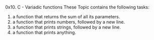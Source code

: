 0x10. C - Variadic functions
These Topic contains the following tasks:
1. a function that returns the sum of all its parameters.
2. a function that prints numbers, followed by a new line.
3. a function that prints strings, followed by a new line.
4.  a function that prints anything.

